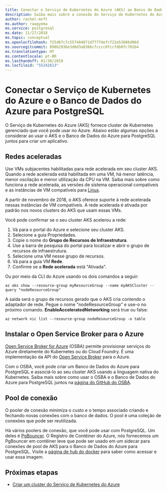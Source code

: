 ```yaml
---
title: Conectar o Serviço de Kubernetes do Azure (AKS) ao Banco de Dados do Azure para PostgreSQL
description: Saiba mais sobre a conexão do Serviço de Kubernetes do Azure com o Banco de Dados do Azure para PostgreSQL
author: rachel-msft
ms.author: raagyema
ms.service: postgresql
ms.date: 11/27/2018
ms.topic: conceptual
ms.openlocfilehash: f25d87c7c557404071d777f4efcf22e53886d96d
ms.sourcegitcommit: 898b2936e3d6d3a8366cfcccc0fccfdb0fc781b4
ms.translationtype: HT
ms.contentlocale: pt-BR
ms.lasthandoff: 01/30/2019
ms.locfileid: "55242613"
---
```

# <a name="connecting-azure-kubernetes-service-and-azure-database-for-postgresql"></a>Conectar o Serviço de Kubernetes do Azure e o Banco de Dados do Azure para PostgreSQL

O Serviço de Kubernetes do Azure (AKS) fornece cluster de Kubernetes gerenciado que você pode usar no Azure. Abaixo estão algumas opções a considerar ao usar o AKS e o Banco de Dados do Azure para PostgreSQL juntos para criar um aplicativo.


## <a name="accelerated-networking"></a>Redes aceleradas
Use VMs subjacentes habilitadas para rede acelerada em seu cluster AKS. Quando a rede acelerada está habilitada em uma VM, há menor latência, menor oscilação e menor utilização da CPU na VM. Saiba mais sobre como funciona a rede acelerada, as versões de sistema operacional compatíveis e as instâncias de VM compatíveis para [Linux](../virtual-network/create-vm-accelerated-networking-cli.md).

A partir de novembro de 2018, o AKS oferece suporte à rede acelerada nessas instâncias de VM compatíveis. A rede acelerada é ativada por padrão nos novos clusters do AKS que usam essas VMs.

Você pode confirmar se o seu cluster AKS acelerou a rede:
1. Vá para o portal do Azure e selecione seu cluster AKS.
2. Selecione a guia Propriedades.
3. Copie o nome do **Grupo de Recursos de Infraestrutura**.
4. Use a barra de pesquisa do portal para localizar e abrir o grupo de recursos de infraestrutura.
5. Selecione uma VM nesse grupo de recursos.
6. Vá para a guia VM **Rede**.
7. Confirme se a **Rede acelerada** está "Ativada".

Ou por meio da CLI do Azure usando os dois comandos a seguir:
```azurecli
az aks show --resource-group myResourceGroup --name myAKSCluster --query "nodeResourceGroup"
```
A saída será o grupo de recursos gerado que o AKS cria contendo o adaptador de rede. Pegue o nome "nodeResourceGroup" e use-o no próximo comando. **EnableAcceleratedNetworking** será true ou false:
```azurecli
az network nic list --resource-group nodeResourceGroup -o table
```

## <a name="open-service-broker-for-azure"></a>Instalar o Open Service Broker para o Azure 
[Open Service Broker for Azure](https://github.com/Azure/open-service-broker-azure/blob/master/README.md) (OSBA) permite provisionar serviços do Azure diretamente do Kubernetes ou do Cloud Foundry. É uma implementação da API do [Open Service Broker](https://www.openservicebrokerapi.org/) para o Azure.

Com o OSBA, você pode criar um Banco de Dados do Azure para PostgreSQL e associá-lo ao seu cluster AKS usando a linguagem nativa do Kubernetes. Saiba mais sobre como usar o OSBA e o Banco de Dados do Azure para PostgreSQL juntos na [página do GitHub do OSBA](https://github.com/Azure/open-service-broker-azure/blob/master/docs/modules/postgresql.md). 


## <a name="connection-pooling"></a>Pool de conexão
O pooler de conexão minimiza o custo e o tempo associado criando e fechando novas conexões com o banco de dados. O pool é uma coleção de conexões que pode ser reutilizada. 

Há vários poolers de conexão, que você pode usar com PostgreSQL. Um deles é [PgBouncer](https://pgbouncer.github.io/). O Registro de Contêiner do Azure, nós fornecemos um PgBouncer em contêiner leve que pode ser usado em um sidecar para conexões de pool de AKS para o Banco de Dados do Azure para PostgreSQL. Visite a [página de hub do docker](https://hub.docker.com/r/microsoft/azureossdb-tools-pgbouncer/) para saber como acessar e usar essa imagem. 


## <a name="next-steps"></a>Próximas etapas
-  [Criar um cluster do Serviço de Kubernetes do Azure](../aks/kubernetes-walkthrough.md)

